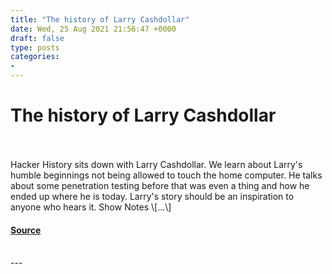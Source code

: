 ```yaml
---
title: "The history of Larry Cashdollar"
date: Wed, 25 Aug 2021 21:56:47 +0000
draft: false
type: posts
categories: 
- 
---
```

# The history of Larry Cashdollar

<br/>

<br/>
Hacker History sits down with Larry Cashdollar. We learn about Larry's humble beginnings not being allowed to touch the home computer. He talks about some penetration testing before that was even a thing and how he ended up where he is today. Larry's story should be an inspiration to anyone who hears it. Show Notes \[…\]

#### [Source](https://hackerhistory.com/podcast/the-history-of-larry-cashdollar/)

<br/>
---
